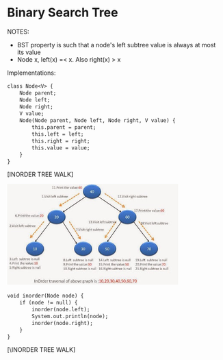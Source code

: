 Binary Search Tree
==========

NOTES:
- BST property is such that a node's left subtree value is always at most its value
- Node x, left(x) =< x. Also right(x) > x

Implementations:



```
class Node<V> {
    Node parent;
    Node left;
    Node right;
    V value;
    Node(Node parent, Node left, Node right, V value) {
        this.parent = parent;
        this.left = left;
        this.right = right;
        this.value = value;
    }
}
```

[INORDER TREE WALK]

![alt text](assets/InOrderTraversalBinaryTree.jpg "Inorder traversal")
```
void inorder(Node node) {
    if (node != null) {
        inorder(node.left);
        System.out.println(node);
        inorder(node.right);
    }
}
```
[\INORDER TREE WALK]

